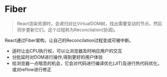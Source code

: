 # Fiber
> React渲染资源时，会递归对比VirtualDOM树，找出需要变动的节点，然后同步更新它们。这个过程称为Reconcilation(协调)。  

React通过Fiber架构，让自己的Reconcilation过程变成可被中断。  

- 适时让出CPU执行权，可以让浏览器及时响应用户的交互
- 分批延时对DOM进行操作,得到更好的用户体验
- 给浏览器一点喘息的机会，它会对代码进行编译优化(JIT)及进行热代码优化，或对reflow进行修正